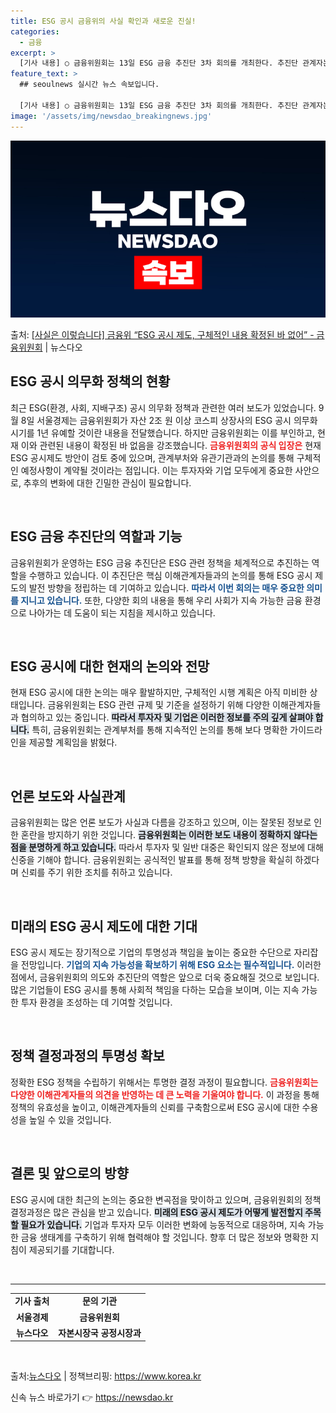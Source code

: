 ```yaml
---
title: ESG 공시 금융위의 사실 확인과 새로운 진실!
categories:
  - 금융
excerpt: >
  [기사 내용] ○ 금융위원회는 13일 ESG 금융 추진단 3차 회의를 개최한다. 추진단 관계자는 자산 2조원…
feature_text: >
  ## seoulnews 실시간 뉴스 속보입니다.

  [기사 내용] ○ 금융위원회는 13일 ESG 금융 추진단 3차 회의를 개최한다. 추진단 관계자는 자산 2조원…
image: '/assets/img/newsdao_breakingnews.jpg'
---
```


![뉴스다오 속보](/assets/img/newsdao_breakingnews.jpg)

<p>출처: <a href="https://newsdao.kr/1906" rel="dofollow">[사실은 이렇습니다] 금융위 “ESG 공시 제도, 구체적인 내용 확정된 바 없어” - 금융위원회</a> | 뉴스다오</p>

<h2 data-ke-size="size26">ESG 공시 의무화 정책의 현황</h2>

<p data-ke-size="size16">최근 ESG(환경, 사회, 지배구조) 공시 의무화 정책과 관련한 여러 보도가 있었습니다. 9월 8일 서울경제는 금융위원회가 자산 2조 원 이상 코스피 상장사의 ESG 공시 의무화 시기를 1년 유예할 것이란 내용을 전달했습니다. 하지만 금융위원회는 이를 부인하고, 현재 이와 관련된 내용이 확정된 바 없음을 강조했습니다. <b><span style="color: #ee2323;">금융위원회의 공식 입장은</span></b> 현재 ESG 공시제도 방안이 검토 중에 있으며, 관계부처와 유관기관과의 논의를 통해 구체적인 예정사항이 계약될 것이라는 점입니다. 이는 투자자와 기업 모두에게 중요한 사안으로, 추후의 변화에 대한 긴밀한 관심이 필요합니다.</p>

<p data-ke-size="size16">&nbsp;</p>

<h2 data-ke-size="size26">ESG 금융 추진단의 역할과 기능</h2>

<p data-ke-size="size16">금융위원회가 운영하는 ESG 금융 추진단은 ESG 관련 정책을 체계적으로 추진하는 역할을 수행하고 있습니다. 이 추진단은 핵심 이해관계자들과의 논의를 통해 ESG 공시 제도의 발전 방향을 정립하는 데 기여하고 있습니다. <b><span style="color: #1a5490;">따라서 이번 회의는 매우 중요한 의미를 지니고 있습니다.</span></b> 또한, 다양한 회의 내용을 통해 우리 사회가 지속 가능한 금융 환경으로 나아가는 데 도움이 되는 지침을 제시하고 있습니다.</p>

<p data-ke-size="size16">&nbsp;</p>

<h2 data-ke-size="size26">ESG 공시에 대한 현재의 논의와 전망</h2>

<p data-ke-size="size16">현재 ESG 공시에 대한 논의는 매우 활발하지만, 구체적인 시행 계획은 아직 미비한 상태입니다. 금융위원회는 ESG 관련 규제 및 기준을 설정하기 위해 다양한 이해관계자들과 협의하고 있는 중입니다. <b><span style="background-color: #21538527;">따라서 투자자 및 기업은 이러한 정보를 주의 깊게 살펴야 합니다.</span></b> 특히, 금융위원회는 관계부처를 통해 지속적인 논의를 통해 보다 명확한 가이드라인을 제공할 계획임을 밝혔다.</p>

<p data-ke-size="size16">&nbsp;</p>

<h2 data-ke-size="size26">언론 보도와 사실관계</h2>

<p data-ke-size="size16">금융위원회는 많은 언론 보도가 사실과 다름을 강조하고 있으며, 이는 잘못된 정보로 인한 혼란을 방지하기 위한 것입니다. <b><span style="background-color: #21538527;">금융위원회는 이러한 보도 내용이 정확하지 않다는 점을 분명하게 하고 있습니다.</span></b> 따라서 투자자 및 일반 대중은 확인되지 않은 정보에 대해 신중을 기해야 합니다. 금융위원회는 공식적인 발표를 통해 정책 방향을 확실히 하겠다며 신뢰를 주기 위한 조치를 취하고 있습니다.</p>

<p data-ke-size="size16">&nbsp;</p>

<h2 data-ke-size="size26">미래의 ESG 공시 제도에 대한 기대</h2>

<p data-ke-size="size16">ESG 공시 제도는 장기적으로 기업의 투명성과 책임을 높이는 중요한 수단으로 자리잡을 전망입니다. <b><span style="color: #1a5490;">기업의 지속 가능성을 확보하기 위해 ESG 요소는 필수적입니다.</span></b> 이러한 점에서, 금융위원회의 의도와 추진단의 역할은 앞으로 더욱 중요해질 것으로 보입니다. 많은 기업들이 ESG 공시를 통해 사회적 책임을 다하는 모습을 보이며, 이는 지속 가능한 투자 환경을 조성하는 데 기여할 것입니다.</p>

<p data-ke-size="size16">&nbsp;</p>

<h2 data-ke-size="size26">정책 결정과정의 투명성 확보</h2>

<p data-ke-size="size16">정확한 ESG 정책을 수립하기 위해서는 투명한 결정 과정이 필요합니다. <b><span style="color: #ee2323;">금융위원회는 다양한 이해관계자들의 의견을 반영하는 데 큰 노력을 기울여야 합니다.</span></b> 이 과정을 통해 정책의 유효성을 높이고, 이해관계자들의 신뢰를 구축함으로써 ESG 공시에 대한 수용성을 높일 수 있을 것입니다.</p>

<p data-ke-size="size16">&nbsp;</p>

<h2 data-ke-size="size26">결론 및 앞으로의 방향</h2>

<p data-ke-size="size16">ESG 공시에 대한 최근의 논의는 중요한 변곡점을 맞이하고 있으며, 금융위원회의 정책 결정과정은 많은 관심을 받고 있습니다. <b><span style="background-color: #21538527;">미래의 ESG 공시 제도가 어떻게 발전할지 주목할 필요가 있습니다.</span></b> 기업과 투자자 모두 이러한 변화에 능동적으로 대응하며, 지속 가능한 금융 생태계를 구축하기 위해 협력해야 할 것입니다. 향후 더 많은 정보와 명확한 지침이 제공되기를 기대합니다.</p>

<p data-ke-size="size16">&nbsp;</p>

<hr>

<table style="width: 100%;">
    <tr>
        <td style="text-align: center; height: 17px;"><b>기사 출처</b></td>
        <td style="text-align: center; height: 17px;"><b>문의 기관</b></td>
    </tr>
    <tr>
        <td style="text-align: center; height: 17px;"><b>서울경제</b></td>
        <td style="text-align: center; height: 17px;"><b>금융위원회</b></td>
    </tr>
    <tr>
        <td style="text-align: center; height: 17px;"><b>뉴스다오</b></td>
        <td style="text-align: center; height: 17px;"><b>자본시장국 공정시장과</b></td>
    </tr>
</table>

<p data-ke-size="size16">&nbsp;</p>

<p data-ke-size="size16">출처:<a href='https://newsdao.kr/1906'>뉴스다오</a> | 정책브리핑: <a href='https://https://www.korea.kr'>https://www.korea.kr</a></p> 

신속 뉴스 바로가기 👉 <a href="https://newsdao.kr" rel="dofollow">https://newsdao.kr</a>


